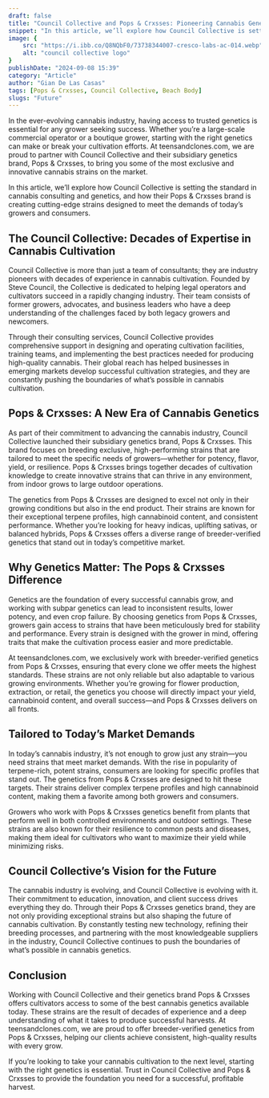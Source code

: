 ```yaml
---
draft: false
title: "Council Collective and Pops & Crxsses: Pioneering Cannabis Genetics for the Future"
snippet: "In this article, we’ll explore how Council Collective is setting the standard in cannabis consulting and genetics, and how their Pops & Crxsses brand is creating cutting-edge strains designed to meet the demands of today’s growers and consumers."
image: {
    src: "https://i.ibb.co/Q8NQbF0/73738344007-cresco-labs-ac-014.webp",
    alt: "council collective logo"
}
publishDate: "2024-09-08 15:39"
category: "Article"
author: "Gian De Las Casas"
tags: [Pops & Crxsses, Council Collective, Beach Body]
slugs: "Future"
---
```


In the ever-evolving cannabis industry, having access to trusted genetics is essential for any grower seeking success. Whether you’re a large-scale commercial operator or a boutique grower, starting with the right genetics can make or break your cultivation efforts. At teensandclones.com, we are proud to partner with Council Collective and their subsidiary genetics brand, Pops & Crxsses, to bring you some of the most exclusive and innovative cannabis strains on the market.

In this article, we’ll explore how Council Collective is setting the standard in cannabis consulting and genetics, and how their Pops & Crxsses brand is creating cutting-edge strains designed to meet the demands of today’s growers and consumers.

## The Council Collective: Decades of Expertise in Cannabis Cultivation

Council Collective is more than just a team of consultants; they are industry pioneers with decades of experience in cannabis cultivation. Founded by Steve Council, the Collective is dedicated to helping legal operators and cultivators succeed in a rapidly changing industry. Their team consists of former growers, advocates, and business leaders who have a deep understanding of the challenges faced by both legacy growers and newcomers.

Through their consulting services, Council Collective provides comprehensive support in designing and operating cultivation facilities, training teams, and implementing the best practices needed for producing high-quality cannabis. Their global reach has helped businesses in emerging markets develop successful cultivation strategies, and they are constantly pushing the boundaries of what’s possible in cannabis cultivation.

## Pops & Crxsses: A New Era of Cannabis Genetics

As part of their commitment to advancing the cannabis industry, Council Collective launched their subsidiary genetics brand, Pops & Crxsses. This brand focuses on breeding exclusive, high-performing strains that are tailored to meet the specific needs of growers—whether for potency, flavor, yield, or resilience. Pops & Crxsses brings together decades of cultivation knowledge to create innovative strains that can thrive in any environment, from indoor grows to large outdoor operations.

The genetics from Pops & Crxsses are designed to excel not only in their growing conditions but also in the end product. Their strains are known for their exceptional terpene profiles, high cannabinoid content, and consistent performance. Whether you’re looking for heavy indicas, uplifting sativas, or balanced hybrids, Pops & Crxsses offers a diverse range of breeder-verified genetics that stand out in today’s competitive market.

## Why Genetics Matter: The Pops & Crxsses Difference

Genetics are the foundation of every successful cannabis grow, and working with subpar genetics can lead to inconsistent results, lower potency, and even crop failure. By choosing genetics from Pops & Crxsses, growers gain access to strains that have been meticulously bred for stability and performance. Every strain is designed with the grower in mind, offering traits that make the cultivation process easier and more predictable.

At teensandclones.com, we exclusively work with breeder-verified genetics from Pops & Crxsses, ensuring that every clone we offer meets the highest standards. These strains are not only reliable but also adaptable to various growing environments. Whether you’re growing for flower production, extraction, or retail, the genetics you choose will directly impact your yield, cannabinoid content, and overall success—and Pops & Crxsses delivers on all fronts.

## Tailored to Today’s Market Demands

In today’s cannabis industry, it’s not enough to grow just any strain—you need strains that meet market demands. With the rise in popularity of terpene-rich, potent strains, consumers are looking for specific profiles that stand out. The genetics from Pops & Crxsses are designed to hit these targets. Their strains deliver complex terpene profiles and high cannabinoid content, making them a favorite among both growers and consumers.

Growers who work with Pops & Crxsses genetics benefit from plants that perform well in both controlled environments and outdoor settings. These strains are also known for their resilience to common pests and diseases, making them ideal for cultivators who want to maximize their yield while minimizing risks.

## Council Collective’s Vision for the Future

The cannabis industry is evolving, and Council Collective is evolving with it. Their commitment to education, innovation, and client success drives everything they do. Through their Pops & Crxsses genetics brand, they are not only providing exceptional strains but also shaping the future of cannabis cultivation. By constantly testing new technology, refining their breeding processes, and partnering with the most knowledgeable suppliers in the industry, Council Collective continues to push the boundaries of what’s possible in cannabis genetics.

## Conclusion

Working with Council Collective and their genetics brand Pops & Crxsses offers cultivators access to some of the best cannabis genetics available today. These strains are the result of decades of experience and a deep understanding of what it takes to produce successful harvests. At teensandclones.com, we are proud to offer breeder-verified genetics from Pops & Crxsses, helping our clients achieve consistent, high-quality results with every grow.

If you’re looking to take your cannabis cultivation to the next level, starting with the right genetics is essential. Trust in Council Collective and Pops & Crxsses to provide the foundation you need for a successful, profitable harvest.
